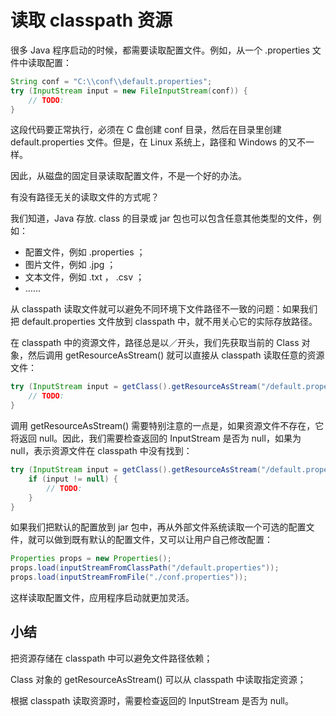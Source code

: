 # **读取 classpath 资源**


很多 Java 程序启动的时候，都需要读取配置文件。例如，从一个 .properties 文件中读取配置：

```java
String conf = "C:\\conf\\default.properties";
try (InputStream input = new FileInputStream(conf)) {
    // TODO:
}
```

这段代码要正常执行，必须在 C 盘创建 conf 目录，然后在目录里创建 default.properties 文件。但是，在 Linux 系统上，路径和 Windows 的又不一样。

因此，从磁盘的固定目录读取配置文件，不是一个好的办法。

有没有路径无关的读取文件的方式呢？

我们知道，Java 存放. class 的目录或 jar 包也可以包含任意其他类型的文件，例如：

- 配置文件，例如 .properties ；
- 图片文件，例如 .jpg ；
- 文本文件，例如 .txt ， .csv ；
- ……

从 classpath 读取文件就可以避免不同环境下文件路径不一致的问题：如果我们把 default.properties 文件放到 classpath 中，就不用关心它的实际存放路径。

在 classpath 中的资源文件，路径总是以／开头，我们先获取当前的 Class 对象，然后调用 getResourceAsStream() 就可以直接从 classpath 读取任意的资源文件：


```java
try (InputStream input = getClass().getResourceAsStream("/default.properties")) {
    // TODO:
}
```

调用 getResourceAsStream() 需要特别注意的一点是，如果资源文件不存在，它将返回 null。因此，我们需要检查返回的 InputStream 是否为 null，如果为 null，表示资源文件在 classpath 中没有找到：


```java
try (InputStream input = getClass().getResourceAsStream("/default.properties")) {
    if (input != null) {
        // TODO:
    }
}
```


如果我们把默认的配置放到 jar 包中，再从外部文件系统读取一个可选的配置文件，就可以做到既有默认的配置文件，又可以让用户自己修改配置：

```java
Properties props = new Properties();
props.load(inputStreamFromClassPath("/default.properties"));
props.load(inputStreamFromFile("./conf.properties"));
```

这样读取配置文件，应用程序启动就更加灵活。

## 小结

把资源存储在 classpath 中可以避免文件路径依赖；

Class 对象的 getResourceAsStream() 可以从 classpath 中读取指定资源；

根据 classpath 读取资源时，需要检查返回的 InputStream 是否为 null。

